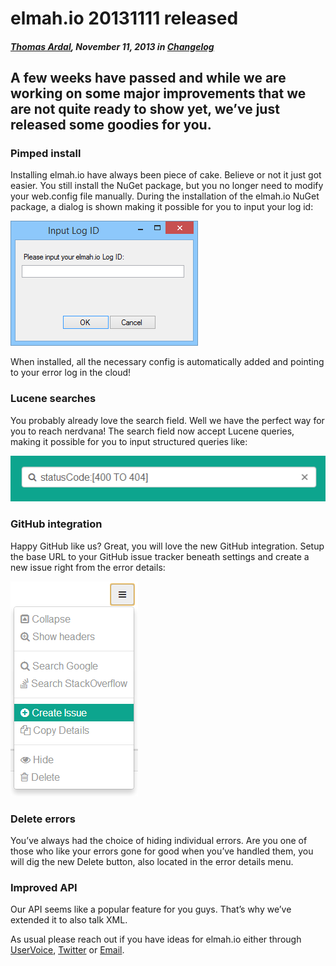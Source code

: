 # elmah.io 20131111 released

##### [Thomas Ardal](http://elmah.io/about/), November 11, 2013 in [Changelog](/category/changelog/)

## A few weeks have passed and while we are working on some major improvements that we are not quite ready to show yet, we’ve just released some goodies for you.

### Pimped install

Installing elmah.io have always been piece of cake. Believe or not it just got easier. You still install the NuGet package, but you no longer need to modify your web.config file manually. During the installation of the elmah.io NuGet package, a dialog is shown making it possible for you to input your log id:

![Install dialog](/images/2013/11/elmahio-install-dialog.png)

When installed, all the necessary config is automatically added and pointing to your error log in the cloud!

### Lucene searches
You probably already love the search field. Well we have the perfect way for you to reach nerdvana! The search field now accept Lucene queries, making it possible for you to input structured queries like:

![Lucene](/images/2013/11/lucene.png)

### GitHub integration
Happy GitHub like us? Great, you will love the new GitHub integration. Setup the base URL to your GitHub issue tracker beneath settings and create a new issue right from the error details:

![Create issue](/images/2013/11/createissue.png)

### Delete errors
You’ve always had the choice of hiding individual errors. Are you one of those who like your errors gone for good when you’ve handled them, you will dig the new Delete button, also located in the error details menu.

### Improved API
Our API seems like a popular feature for you guys. That’s why we’ve extended it to also talk XML.

As usual please reach out if you have ideas for elmah.io either through [UserVoice](http://elmahio.uservoice.com/), [Twitter](https://twitter.com/elmah_io) or [Email](mailto:info@elmah.io).